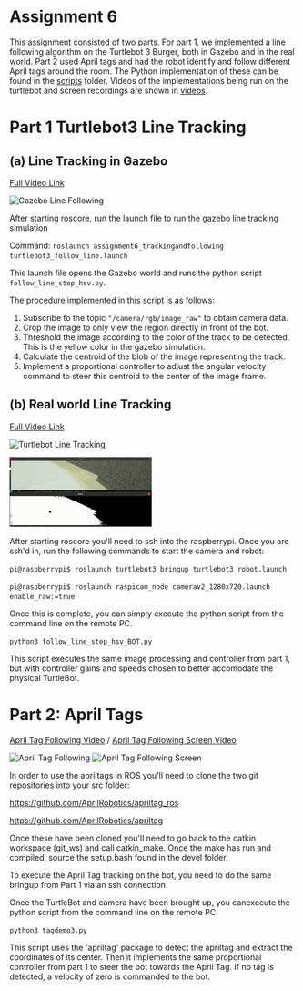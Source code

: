# Assignment 6
This assignment consisted of two parts. For part 1, we implemented a line following algorithm on the Turtlebot 3 Burger, both in Gazebo and in the real world. Part 2 used April tags and had the robot identify and follow different April tags around the room. The Python implementation of these can be found in the [scripts](/git_ws/src/assignment6_trackingandfollowing/src/scripts) folder. Videos of the implementations being run on the turtlebot and screen recordings are shown in [videos](/git_ws/src/assignment6_trackingandfollowing/src/videos). 


# Part 1 Turtlebot3 Line Tracking
## (a) Line Tracking in Gazebo 
[Full Video Link](/git_ws/src/assignment6_trackingandfollowing/src/videos/linefollowing_gazebo.mp4)

![Gazebo Line Following](https://github.com/ameyarsalvi/AuE893_Group1_sp21/blob/main/git_ws/src/assignment6_trackingandfollowing/src/videos/linefollowing_gazebo.gif)

After starting roscore, run the launch file to run the gazebo line tracking simulation

Command: `roslaunch assignment6_trackingandfollowing turtlebot3_follow_line.launch`

This launch file opens the Gazebo world and runs the python script `follow_line_step_hsv.py`.  

The procedure implemented in this script is as follows:
1. Subscribe to the topic `"/camera/rgb/image_raw"` to obtain camera data. 
2. Crop the image to only view the region directly in front of the bot. 
3. Threshold the image according to the color of the track to be detected.  This is the yellow color in the gazebo simulation.
4. Calculate the centroid of the blob of the image representing the track.
5. Implement a proportional controller to adjust the angular velocity command to steer this centroid to the center of the image frame.

## (b) Real world Line Tracking
[Full Video Link](/git_ws/src/assignment6_trackingandfollowing/src/videos/TurtleBot_LineFollowing_Real.mp4)

![Turtlebot Line Tracking](https://github.com/ameyarsalvi/AuE893_Group1_sp21/blob/main/git_ws/src/assignment6_trackingandfollowing/src/videos/TurtleBot_LineFollowing_Real.gif)

<img src="https://github.com/ameyarsalvi/AuE893_Group1_sp21/blob/main/git_ws/src/assignment6_trackingandfollowing/src/videos/linefollowing_bot_mask_crop.gif" width="250">

After starting roscore you'll need to ssh into the raspberrypi. Once you are ssh'd in, run the following commands to start the camera and robot:

`pi@raspberrypi$ roslaunch turtlebot3_bringup turtlebot3_robot.launch`

`pi@raspberrypi$ roslaunch raspicam_node camerav2_1280x720.launch enable_raw:=true`

Once this is complete, you can simply execute the python script from the command line on the remote PC. 

`python3 follow_line_step_hsv_BOT.py`

This script executes the same image processing and controller from part 1, but with controller gains and speeds chosen to better accomodate the physical TurtleBot.
# Part 2: April Tags
[April Tag Following Video](/git_ws/src/assignment6_trackingandfollowing/src/videos/AprilTagFollowing_final.mp4)
/
[April Tag Following Screen Video](/git_ws/src/assignment6_trackingandfollowing/src/videos/AprilTag_Screen.mp4)

![April Tag Following](https://github.com/ameyarsalvi/AuE893_Group1_sp21/blob/main/git_ws/src/assignment6_trackingandfollowing/src/videos/AprilTagFollowing.gif)
![April Tag Following Screen](https://github.com/ameyarsalvi/AuE893_Group1_sp21/blob/main/git_ws/src/assignment6_trackingandfollowing/src/videos/AprilTag_Screen.gif)

In order to use the apriltags in ROS you'll need to clone the two git repositories into your src folder:

https://github.com/AprilRobotics/apriltag_ros

https://github.com/AprilRobotics/apriltag

Once these have been cloned you'll need to go back to the catkin workspace (git_ws) and call catkin_make. Once the make has run and compiled, source the setup.bash found in the devel folder. 

To execute the April Tag tracking on the bot, you need to do the same bringup from Part 1 via an ssh connection.  

Once the TurtleBot and camera have been brought up, you canexecute the python script from the command line on the remote PC. 

`python3 tagdemo3.py`

This script uses the 'apriltag' package to detect the apriltag and extract the coordinates of its center.  Then it implements the same proportional controller from part 1 to steer the bot towards the April Tag.  If no tag is detected, a velocity of zero is commanded to the bot.  

